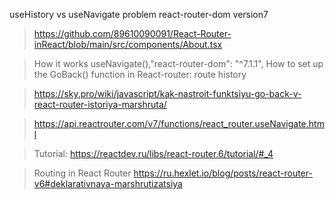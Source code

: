 useHistory vs useNavigate problem react-router-dom version7

> https://github.com/89610090091/React-Router-inReact/blob/main/src/components/About.tsx

> How it works useNavigate(),"react-router-dom": "^7.1.1", How to set up the GoBack() function in React-router: route history

> https://sky.pro/wiki/javascript/kak-nastroit-funktsiyu-go-back-v-react-router-istoriya-marshruta/

> https://api.reactrouter.com/v7/functions/react_router.useNavigate.html

> Tutorial: https://reactdev.ru/libs/react-router.6/tutorial/#_4

> Routing in React Router https://ru.hexlet.io/blog/posts/react-router-v6#deklarativnaya-marshrutizatsiya
